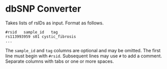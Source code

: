 # dbSNP Converter

Takes lists of rsIDs as input. Format as follows.

```
#rsid   sample_id   tag
rs113993959 s01 cystic_fibrosis
...
```
The `sample_id` and `tag` columns are optional and may be omitted. The first line must begin with `#rsid`. Subsequent lines may use `#` to add a comment. Separate columns with tabs or one or more spaces.
